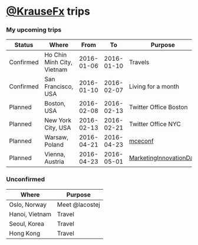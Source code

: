 # [@KrauseFx](https://twitter.com/KrauseFx) trips

### My upcoming trips

Status | Where | From | To | Purpose
-------|-------|------|----|---------
Confirmed | Ho Chin Minh City, Vietnam | 2016-01-06 | 2016-01-10 | Travels
Confirmed | San Francisco, USA | 2016-01-10 | 2016-02-07 | Living for a month
Planned | Boston, USA | 2016-02-08 | 2016-02-13 | Twitter Office Boston
Planned | New York City, USA | 2016-02-13 | 2016-02-21 | Twitter Office NYC
Planned | Warsaw, Poland | 2016-04-21 | 2016-04-23 | [mceconf](http://mceconf.com/)
Planned | Vienna, Austria | 2016-04-23 | 2016-05-01 | [MarketingInnovationDay](http://www.mobilemarketinginnovationday.at/)


### Unconfirmed

Where | Purpose
------|--------
Oslo, Norway | Meet @lacostej
Hanoi, Vietnam | Travel
Seoul, Korea | Travel
Hong Kong | Travel
